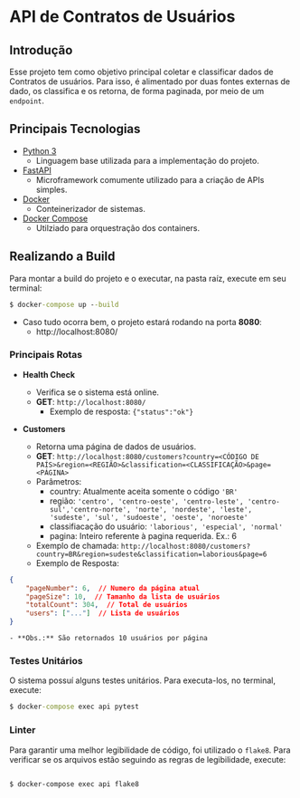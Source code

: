 # API de Contratos de Usuários

## Introdução

Esse projeto tem como objetivo principal coletar e classificar dados de Contratos de usuários. Para isso, é alimentado por duas fontes externas de dado, os classifica e os retorna, de forma paginada, por meio de um `endpoint`.

## Principais Tecnologias

- [Python 3](https://www.python.org/)  
    - Linguagem base utilizada para a implementação do projeto.
- [FastAPI](https://fastapi.tiangolo.com/)  
    - Microframework comumente utilizado para a criação de APIs simples.
- [Docker](https://www.docker.com/)  
    - Conteinerizador de sistemas.
- [Docker Compose](https://docs.docker.com/compose/)  
    - Utilziado para orquestração dos containers.

## Realizando a Build

Para montar a build do projeto e o executar, na pasta raíz, execute em seu terminal:

```cmd
$ docker-compose up --build
```

- Caso tudo ocorra bem, o projeto estará rodando na porta **8080**:
    - http://localhost:8080/
### Principais Rotas

- **Health Check**
    - Verifica se o sistema está online.
    - **GET**: `http://localhost:8080/`
        - Exemplo de resposta: `{"status":"ok"}`

- **Customers**
    - Retorna uma página de dados de usuários.
    - **GET**: `http://localhost:8080/customers?country=<CÓDIGO DE PAÍS>&region=<REGIÃO>&classification=<CLASSIFICAÇÃO>&page=<PÁGINA>`
    - Parâmetros:
        - country: Atualmente aceita somente o código `'BR'`
        - região: `'centro', 'centro-oeste', 'centro-leste', 'centro-sul','centro-norte', 'norte', 'nordeste', 'leste', 'sudeste', 'sul', 'sudoeste', 'oeste', 'noroeste'`
        - classifiacação do usuário: `'laborious', 'especial', 'normal'`
        - pagina: Inteiro referente à pagina requerida. Ex.: 6
    - Exemplo de chamada: `http://localhost:8080/customers?country=BR&region=sudeste&classification=laborious&page=6`
    - Exemplo de Resposta:
```json
{
	"pageNumber": 6,  // Numero da página atual
	"pageSize": 10,  // Tamanho da lista de usuários
	"totalCount": 304,  // Total de usuários
	"users": ["..."]  // Lista de usuários
}
```
    - **Obs.:** São retornados 10 usuários por página

### Testes Unitários

O sistema possuí alguns testes unitários. Para executa-los, no terminal, execute:

```cmd
$ docker-compose exec api pytest
```


### Linter

Para garantir uma melhor legibilidade de código, foi utilizado o `flake8`.
Para verificar se os arquivos estão seguindo as regras de legibilidade, execute:

```cdm

$ docker-compose exec api flake8

```
